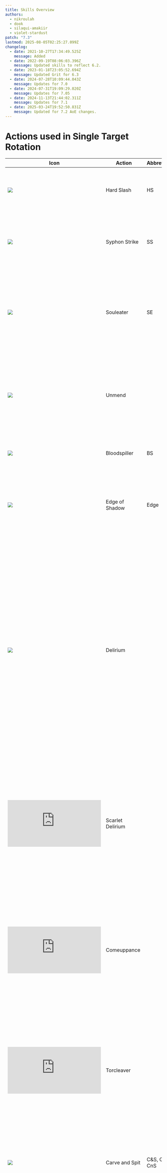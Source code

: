 ```yaml
---
title: Skills Overview
authors:
  - nikroulah
  - dook
  - silaqui-amakiir
  - violet-stardust
patch: "7.3"
lastmod: 2025-08-05T02:25:27.099Z
changelog:
  - date: 2021-10-27T17:34:49.525Z
    message: Added
  - date: 2022-09-19T08:06:03.396Z
    message: Updated skills to reflect 6.2.
  - date: 2023-01-18T23:05:52.694Z
    message: Updated Grit for 6.3
  - date: 2024-07-28T10:09:44.043Z
    message: Updates for 7.0
  - date: 2024-07-31T19:09:29.020Z
    message: Updates for 7.05
  - date: 2024-11-13T21:44:02.311Z
    message: Updates for 7.1
  - date: 2025-03-24T19:52:50.831Z
    message: Updated for 7.2 AoE changes.
---
```

# Actions used in Single Target Rotation

| Icon                                                                              | Action            | Abbreviation  | Level | Type        | Recast      | Description                                                                                                                                                                                                                                                                                                                                                                                                                                                                                                                                                                                                                                                                                                                                                                                            |
| --------------------------------------------------------------------------------- | ----------------- | ------------- | ----- | ----------- | ----------- | ------------------------------------------------------------------------------------------------------------------------------------------------------------------------------------------------------------------------------------------------------------------------------------------------------------------------------------------------------------------------------------------------------------------------------------------------------------------------------------------------------------------------------------------------------------------------------------------------------------------------------------------------------------------------------------------------------------------------------------------------------------------------------------------------------ |
| ![](https://xivapi.com/i/003000/003051_hr1.png)                                   | Hard Slash        | HS            | 1     | Weaponskill | 2.5 seconds | The first action in your main combo. Delivers an attack with a potency of 300.                                                                                                                                                                                                                                                                                                                                                                                                                                                                                                                                                                                                                                                                                                                         |
| ![](https://xivapi.com/i/003000/003054_hr1.png)                                   | Syphon Strike     | SS            | 2     | Weaponskill | 2.5 seconds | The second action in your main combo. Delivers an attack with a combo potency of 380. Restores 600 MP.                                                                                                                                                                                                                                                                                                                                                                                                                                                                                                                                                                                                                                                                                                 |
| ![](https://xivapi.com/i/003000/003055_hr1.png)                                   | Souleater         | SE            | 26    | Weaponskill | 2.5 seconds | The final action in your main combo. Delivers an attack with a combo potency of 480. Restores the users HP by a cure potency of 300. Generates 20 Blood Gauge.                                                                                                                                                                                                                                                                                                                                                                                                                                                                                                                                                                                                                                         |
| ![](https://xivapi.com/i/003000/003062_hr1.png)                                   | Unmend            |               | 15    | Spell       | 2.5 seconds | Deals unaspected damage to the target for 150 potency (counts as 750 potency for enmity purposes). Reduces the timer of Shadowstride by 5 seconds.                                                                                                                                                                                                                                                                                                                                                                                                                                                                                                                                                                                                                                                     |
| ![](https://xivapi.com/i/003000/003080_hr1.png)                                   | Bloodspiller      | BS            | 62    | Weaponskill | 2.5 seconds | Delivers an attack with a potency of 600. Costs 50 Blood Gauge.                                                                                                                                                                                                                                                                                                                                                                                                                                                                                                                                                                                                                                                                                                                                        |
| ![](https://xivapi.com/i/003000/003086_hr1.png)                                   | Edge of Shadow    | Edge          | 74    | Ability     | 1 second    | Deals unaspected damage to the target for 460 potency.  Grants 30 seconds of Darkside, increasing damage dealt by 10%. Costs 3000 MP.                                                                                                                                                                                                                                                                                                                                                                                                                                                                                                                                                                                                                                                                  |
| ![](https://xivapi.com/i/003000/003078_hr1.png)                                   | Delirium          |               | 68    | Ability     | 60 seconds  | Grants three stacks of Delirium and Blood Weapon, both of which last for 15 seconds. Each stack of Blood Weapon increases Blood Gauge by 10 and restores 600 MP upon landing a weaponskill or spell. While under the effect of any number of stacks of Delirium, Bloodspiller changes into the Torcleaver combo, and Quietus changes into Impalement, both costing no Blood Gauge, but consuming a stack of Delirium when used.                                                                                                                                                                                                                                                                                                                                                                        |
| ![](https://beta.xivapi.com/api/1/asset/ui/icon/003000/003095_hr1.tex?format=png) | Scarlet Delirium  |               | 62    | Weaponskill | 2.5 seconds | The first action in the Torcleaver combo. Delivers an attack with a potency of 620 and restores 200 MP. Can only be used while under the effect of Delirium. Bloodspiller will change into Scarlet Delirium when under the effect of Delirium.                                                                                                                                                                                                                                                                                                                                                                                                                                                                                                                                                         |
| ![](https://beta.xivapi.com/api/1/asset/ui/icon/003000/003096_hr1.tex?format=png) | Comeuppance       |               | 62    | Weaponskill | 2.5 seconds | The second action in the Torcleaver combo. Delivers an attack with a combo potency of 720 and restores 200 MP. Can only be used while under the effect of Delirium. Scarlet Delirium will change into Comeuppance after being used.                                                                                                                                                                                                                                                                                                                                                                                                                                                                                                                                                                    |
| ![](https://beta.xivapi.com/api/1/asset/ui/icon/003000/003097_hr1.tex?format=png) | Torcleaver        |               | 62    | Weaponskill | 2.5 seconds | The third action in the Torcleaver combo. Delivers an attack with a combo potency of 820 and restores 200 MP. Can only be used while under the effect of Delirium. Comeuppance will change into Torcleaver after being used.                                                                                                                                                                                                                                                                                                                                                                                                                                                                                                                                                                           |
| ![](https://xivapi.com/i/003000/003058_hr1.png)                                   | Carve and Spit    | C&S, CaS, CnS | 60    | Ability     | 60 seconds  | Delivers an attack with a potency of 540. Restores 600 MP and heals for 500 potency worth of healing. Shares a recast timer with Abyssal Drain.                                                                                                                                                                                                                                                                                                                                                                                                                                                                                                                                                                                                                                                        |
| ![](https://xivapi.com/i/003000/003088_hr1.png)                                   | Living Shadow     | LS            | 80    | Ability     | 120 seconds | Summons a simulacrum of your darkside to fight beside you. Living Shadow lasts 20 seconds. After a 6.8 second summoning animation, the simulacrum will execute six actions, going through the following rotation: Abyssal Drain, Shadowstride, Shadowbringer, Edge of Shadow, Bloodspiller, Disesteem. Shadowstride does no damage, Shadowbringer deals 570 potency of damage, Disesteem deals 620 potency worth of damage, and all remaining attacks deal 420 potency worth of damage, for a total of 2450 potency. AoE actions (Abyssal Drain, Shadowbringer, Disesteem) also deal damage in an AoE when executed by the simulacrum, with Shadowbringer and Disesteem doing 25% reduced damage on targets beyond the first. Also grants Scorn, lasting 30 seconds and enabling Disesteem to be used. |
| ![](https://beta.xivapi.com/api/1/asset/ui/icon/003000/003099_hr1.tex?format=png) | Disesteem         |               | 62    | Weaponskill | 2.5 seconds | Deals physical damage ot all enemies in a straight line in front of you with a potency of 1000 for the first enemy and 25% less for all remaining enemies. Can only be executed while Scorn is active, and removes Scorn upon execution.                                                                                                                                                                                                                                                                                                                                                                                                                                                                                                                                                               |
| ![](https://xivapi.com/i/003000/003066_hr1.png)                                   | Salted Earth      | SE, Salted       | 52    | Ability     | 90 seconds  | Places a ground targeted AoE dealing 50 potency per tick. Lasts 15 seconds. One tick is applied immediately when the ability is placed, and then 5 more ticks happen at 3 second intervals, starting at an unpredictable time within the first 3 seconds of placement.                                                                                                                                                                                                                                                                                                                                                                                                                                                                                                                                 |
| ![](https://xivapi.com/i/003000/003090_hr1.png)                                   | Salt and Darkness |               | 86    | Ability     | 20 seconds  | Deals unaspected damage with a potency of 500 to the first target standing in Salted Earth, and 25% less damage to all remaining enemies.                                                                                                                                                                                                                                                                                                                                                                                                                                                                                                                                                                                                                                                              |
| ![](https://xivapi.com/i/003000/003091_hr1.png)                                   | Shadowbringer     |               | 90    | Ability     | 60 seconds  | Deals unaspected damage to the initial target for 600 potency, and 25% less to all remaining enemies in a straight line before the user. Can hold up to two charges.                                                                                                                                                                                                                                                                                                                                                                                                                                                                                                                                                                                                                                   |

# Multi-Target Actions

| Icon                                                                              | Action          | Abbreviation | Level | Type        | Recast      | Description                                                                                                                                                                                                   |
| --------------------------------------------------------------------------------- | --------------- | ------------ | ----- | ----------- | ----------- | ------------------------------------------------------------------------------------------------------------------------------------------------------------------------------------------------------------- |
| ![](https://xivapi.com/i/003000/003063_hr1.png)                                   | Unleash         |              | 6     | Spell       | 2.5 seconds | Deals unaspected damage with a potency of 120 to all nearby enemies, and generates increased enmity.                                                                                                          |
| ![](https://xivapi.com/i/003000/003084_hr1.png)                                   | Stalwart Soul   |              | 72    | Spell       | 2.5 seconds | Deals unaspected damage with a combo potency of 160 to all nearby enemies, and generates increased enmity. Restores 600 MP. Increases Blood Gauge by 20.                                                      |
| ![](https://xivapi.com/i/003000/003079_hr1.png)                                   | Quietus         |              | 64    | Weaponskill | 2.5 seconds | Delivers an attack with a potency of 240 to all nearby enemies. Costs 50 Blood Gauge.                                                                                                                         |
| ![](https://beta.xivapi.com/api/1/asset/ui/icon/003000/003097_hr1.tex?format=png) | Impalement      |              | 62    | Weaponskill | 2.5 seconds | Delivers an attack with a potency of 300 to all nearby enemies. Restores 500 MP. Can only be used while under the effect of Delirium. Quietus will change into Impalement while under the effect of Delirium. |
| ![](https://xivapi.com/i/003000/003085_hr1.png)                                   | Flood of Shadow | Flood        | 74    | Ability     | 1 second    | Deals unaspected damage to the target for 160 potency in a straight line before you. Grants 30 seconds of Darkside, increasing damage dealt by 10%. Costs 3000 MP.                                            |
| ![](https://xivapi.com/i/003000/003064_hr1.png)                                   | Abyssal Drain   | AD           | 56    | Ability     | 60 seconds  | Deals aspected damage for 240 potency to the target and all surrounding enemies. Restores 600 MP and heals for 500 potency worth of healing. Shares a recast timer with Carve and Spit.                       |

# Mitigative Actions

| Icon                                                                              | Action             | Abbreviation | Level | Type    | Recast      | Description                                                                                                                                                                                                                                                                                                                                                                                                                                                                                                                                                                                                                                                                                          |
| --------------------------------------------------------------------------------- | ------------------ | ------------ | ----- | ------- | ----------- | ---------------------------------------------------------------------------------------------------------------------------------------------------------------------------------------------------------------------------------------------------------------------------------------------------------------------------------------------------------------------------------------------------------------------------------------------------------------------------------------------------------------------------------------------------------------------------------------------------------------------------------------------------------------------------------------------------- |
| ![](https://xivapi.com/i/000000/000801_hr1.png)                                   | Rampart            | Ramp         | 8     | Ability | 90 seconds  | Reduces damage taken by 20% and increases healing received by 15% for 20 seconds.                                                                                                                                                                                                                                                                                                                                                                                                                                                                                                                                                                                                                    |
| ![](https://xivapi.com/i/000000/000806_hr1.png)                                   | Reprisal           | Rep          | 22    | Ability | 60 seconds  | Reduces all damage dealt by nearby enemies by 10% for 15 seconds.                                                                                                                                                                                                                                                                                                                                                                                                                                                                                                                                                                                                                                    |
| ![](https://xivapi.com/i/000000/000822_hr1.png)                                   | Arm's Length       | AL           | 32    | Ability | 120 seconds | Applies a buff that nullifies most draw-in and knockback effects, lasting six seconds. When enemies strike you while this buff is active, they receive a 20% slow debuff for 15s.                                                                                                                                                                                                                                                                                                                                                                                                                                                                                                                    |
| ![](https://beta.xivapi.com/api/1/asset/ui/icon/003000/003094_hr1.tex?format=png) | Shadowed Vigil     | SV           | 38    | Ability | 120 seconds | Reduces damage taken by 40% for 15 seconds. Also applies Vigilant, which lasts for 20 seconds and heals for 1200 potency when expiring or when your HP drops below 50%, whichever happens first.                                                                                                                                                                                                                                                                                                                                                                                                                                                                                                     |
| ![](https://xivapi.com/i/003000/003076_hr1.png)                                   | Dark Mind          | DM           | 45    | Ability | 60 seconds  | Reduces magic damage taken by 20% and physical damage taken by 10% for ten seconds.                                                                                                                                                                                                                                                                                                                                                                                                                                                                                                                                                                                                                  |
| ![](https://xivapi.com/i/003000/003077_hr1.png)                                   | Living Dead        | LD           | 50    | Ability | 300 seconds | Grants the effect of Living Dead for 10 seconds.  If HP drops to 0 while active, status will change to Walking Dead, with a duration of ten seconds. While under the effect of Walking Dead, most attacks will not drop your HP below 1, and you will heal for 1500 potency per target hit with weaponskills or spells. If you are healed for an amount equal to 100% of your maximum HP, Walking Dead is replaced with the Undead Rebirth buff, retaining its duration. Undead Rebirth prevents most attacks from dropping your HP below 1, but does not have the healing effect of Walking Dead. If the Walking Dead debuff expires without being converted into Undead Rebirth, you will be KO'd. |
| ![](https://xivapi.com/i/003000/003087_hr1.png)                                   | Dark Missionary    |              | 66    | Ability | 90 seconds  | Reduces magic damage taken by self and nearby party members by 10%, and physical damage taken by self and nearby party members by 5% for 15 seconds.                                                                                                                                                                                                                                                                                                                                                                                                                                                                                                                                                 |
| ![](https://xivapi.com/i/003000/003081_hr1.png)                                   | The Blackest Night | TBN          | 70    | Ability | 15 seconds  | Places a shield on the target totaling 25% of their HP.  If shield is broken, grants the user Dark Arts which allows one free use of Edge of Shadow or Flood of Shadow. Costs 3000 MP.                                                                                                                                                                                                                                                                                                                                                                                                                                                                                                               |
| ![](https://xivapi.com/i/003000/003089_hr1.png)                                   | Oblation           |              | 82    | Ability | 60 seconds  | Reduces damage taken by self or party member by 10% for ten seconds. Can hold up to two stacks.                                                                                                                                                                                                                                                                                                                                                                                                                                                                                                                                                                                                      |

# Utility Actions

| Icon                                                                              | Action       | Abbreviation | Level | Type    | Recast      | Description                                                                               |
| --------------------------------------------------------------------------------- | ------------ | ------------ | ----- | ------- | ----------- | ----------------------------------------------------------------------------------------- |
| ![](https://xivapi.com/i/003000/003070_hr1.png)                                   | Grit         |              | 10    | Ability | 2 seconds   | Dark Knight's tank stance. Significantly increases (by a factor of 10) enmity generation. |
| ![](https://xivapi.com/i/000000/000802_hr1.png)                                   | Low Blow     |              | 12    | Ability | 25 seconds  | Stuns the target for five seconds.                                                        |
| ![](https://xivapi.com/i/000000/000803_hr1.png)                                   | Provoke      | Voke         | 15    | Ability | 30 seconds  | Places yourself at the top of the target's enmity list, while gaining additional enmity.  |
| ![](https://xivapi.com/i/000000/000808_hr1.png)                                   | Interject    |              | 18    | Ability | 30 seconds  | Effectively a silence. Interrupts certain enemy actions.                                  |
| ![](https://xivapi.com/i/000000/000810_hr1.png)                                   | Shirk        |              | 48    | Ability | 120 seconds | Diverts 25% of enmity onto the target party member.                                       |
| ![](https://beta.xivapi.com/api/1/asset/ui/icon/003000/003093_hr1.tex?format=png) | Shadowstride |              | 54    | Ability | 30 seconds  | Dark Knight's dash, also generates enmity on the target. Can hold up to two charges.      |
